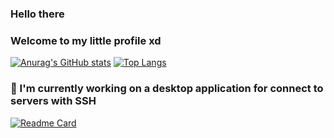 ### Hello there
### Welcome to my little profile xd

[![Anurag's GitHub stats](https://github-readme-stats.vercel.app/api?username=srsalchicha&theme=aura&show_icons=true)](https://github.com/anuraghazra/github-readme-stats) [![Top Langs](https://github-readme-stats.vercel.app/api/top-langs/?username=srsalchicha)](https://github.com/anuraghazra/github-readme-stats)

### 🔭 I'm currently working on a desktop application for connect to servers with SSH
[![Readme Card](https://github-readme-stats.vercel.app/api/pin/?username=Mane-jaker&show_owner&repo=Ribbon-server)](https://github.com/Mane-jaker/Ribbon-Server)





<!--
**SrSalchicha/SrSalchicha** is a ✨ _special_ ✨ repository because its `README.md` (this file) appears on your GitHub profile.

Here are some ideas to get you started:

- 🔭 I’m currently working on ...
- 🌱 I’m currently learning ...
- 👯 I’m looking to collaborate on ...
- 🤔 I’m looking for help with ...
- 💬 Ask me about ...
- 📫 How to reach me: ...
- 😄 Pronouns: ...
- ⚡ Fun fact: ...
-->

